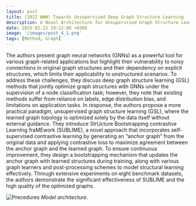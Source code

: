 ```yaml
---
layout: post
title: (2022 WWW) Towards Unsupervised Deep Graph Structure Learning
description: A Novel Architecture for Unsupervised Graph Structure Learning.
date: 2025-02-22 19:12:00 +0300
image: '/images/post_4_1.png'
tags: [Method, Graph]
---
```


The authors present graph neural networks (GNNs) as a powerful tool for various graph-related applications but highlight their vulnerability to noisy connections in original graph structures and their dependency on explicit structures, which limits their applicability to unstructured scenarios. To address these challenges, they discuss deep graph structure learning (GSL) methods that jointly optimize graph structures with GNNs under the supervision of a node classification task; however, they note that existing methods suffer from reliance on labels, edge distribution bias, and limitations on application tasks. In response, the authors propose a more practical paradigm, unsupervised graph structure learning (GSL), where the learned graph topology is optimized solely by the data itself without external guidance. They introduce StrUcture Bootstrapping contrastive LearnIng fraMEwork (SUBLIME), a novel approach that incorporates self-supervised contrastive learning by generating an “anchor graph” from the original data and applying contrastive loss to maximize agreement between the anchor graph and the learned graph. To ensure continuous improvement, they design a bootstrapping mechanism that updates the anchor graph with learned structures during training, along with various graph learners and post-processing schemes to model structural learning effectively. Through extensive experiments on eight benchmark datasets, the authors demonstrate the significant effectiveness of SUBLIME and the high quality of the optimized graphs.

![Precedures]({{site.baseurl}}/images/post_4_1.png)
*Model architecture.*
